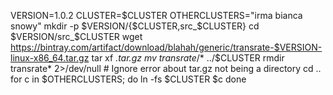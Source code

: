 VERSION=1.0.2
CLUSTER=$CLUSTER
OTHERCLUSTERS="irma bianca snowy"
mkdir -p $VERSION/{$CLUSTER,src_$CLUSTER}
cd $VERSION/src_$CLUSTER
wget https://bintray.com/artifact/download/blahah/generic/transrate-$VERSION-linux-x86_64.tar.gz
tar xf *.tar.gz
mv transrate*/* ../$CLUSTER
rmdir transrate* 2>/dev/null # Ignore error about tar.gz not being a directory
cd ..
for c in $OTHERCLUSTERS; do
   ln -fs $CLUSTER $c
done

